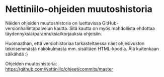 # Nettiniilo-ohjeiden muutoshistoria

Näiden ohjeiden muutoshistoria on luettavissa GitHub-versionhallintapalvelun kautta. Sitä kautta on myös mahdollista ehdottaa täydennyksiä/parannuksia/korjauksia ohjeisiin.

Huomaathan, että versiohistoriaa tarkasteltaessa näet ohjesivuston teknisemmästä näkökulmasta mm. sisältäen HTML-koodia. Älä kuitenkaan säikähdä :)

Ohjeiden muutoshistoria: <https://github.com/Nettiniilo/ohjeet/commits/master>